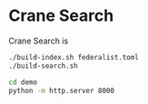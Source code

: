 # Crane Search

Crane Search is

```bash
./build-index.sh federalist.toml
./build-search.sh
```

```bash
cd demo
python -m http.server 8000
```
